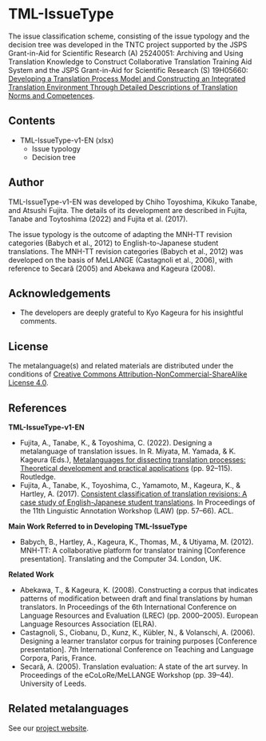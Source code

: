 # TML-IssueType

The issue classification scheme, consisting of the issue typology and the decision tree was developed in the TNTC project supported by the JSPS Grant-in-Aid for Scientific Research (A) 25240051: Archiving and Using Translation Knowledge to Construct Collaborative Translation Training Aid System and the JSPS Grant-in-Aid for Scientific Research (S) 19H05660: [Developing a Translation Process Model and Constructing an Integrated Translation Environment Through Detailed Descriptions of Translation Norms and Competences](https://tntc.p.u-tokyo.ac.jp/en/).

## Contents

* TML-IssueType-v1-EN (xlsx)
    * Issue typology
    * Decision tree

## Author

TML-IssueType-v1-EN was developed by Chiho Toyoshima, Kikuko Tanabe, and Atsushi Fujita. The details of its development are described in Fujita, Tanabe and Toytoshima (2022) and Fujita et al. (2017).

The issue typology is the outcome of adapting the MNH-TT revision categories (Babych et al., 2012) to English-to-Japanese student translations. The MNH-TT revision categories (Babych et al., 2012) was developed on the basis of MeLLANGE (Castagnoli et al., 2006), with reference to Secară (2005) and Abekawa and Kageura (2008).

## Acknowledgements

* The developers are deeply grateful to Kyo Kageura for his insightful comments.

## License

The metalanguage(s) and related materials are distributed under the conditions of [Creative Commons Attribution-NonCommercial-ShareAlike License 4.0](https://creativecommons.org/licenses/by-nc-sa/4.0/).

## References

**TML-IssueType-v1-EN**

* Fujita, A., Tanabe, K., & Toyoshima, C. (2022). Designing a metalanguage of translation issues. In R. Miyata, M. Yamada, & K. Kageura (Eds.), [Metalanguages for dissecting translation processes: Theoretical development and practical applications](https://doi.org/10.4324/9781003250852) (pp. 92–115). Routledge.
* Fujita, A., Tanabe, K., Toyoshima, C., Yamamoto, M., Kageura, K., & Hartley, A. (2017). [Consistent classification of translation revisions: A case study of English-Japanese student translations](https://aclanthology.org/W17-0807/). In Proceedings of the 11th Linguistic Annotation Workshop (LAW) (pp. 57–66). ACL.

**Main Work Referred to in Developing TML-IssueType**

* Babych, B., Hartley, A., Kageura, K., Thomas, M., & Utiyama, M. (2012). MNH-TT: A collaborative platform for translator training [Conference presentation]. Translating and the Computer 34. London, UK.

**Related Work**

* Abekawa, T., & Kageura, K. (2008). Constructing a corpus that indicates patterns of modification between draft and final translations by human translators. In Proceedings of the 6th International Conference on Language Resources and Evaluation (LREC) (pp. 2000–2005). European Language Resources Association (ELRA).
* Castagnoli, S., Ciobanu, D., Kunz, K., Kübler, N., & Volanschi, A. (2006). Designing a learner translator corpus for training purposes [Conference presentation]. 7th International Conference on Teaching and Language Corpora, Paris, France.
* Secară, A. (2005). Translation evaluation: A state of the art survey. In Proceedings of the eCoLoRe/MeLLANGE Workshop (pp. 39–44). University of Leeds.

## Related metalanguages

See our [project website](https://tntc-project.github.io/).
